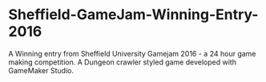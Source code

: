 # Sheffield-GameJam-Winning-Entry-2016
A Winning entry from Sheffield University Gamejam 2016 - a 24 hour game making competition. A Dungeon crawler styled game developed with GameMaker Studio.
